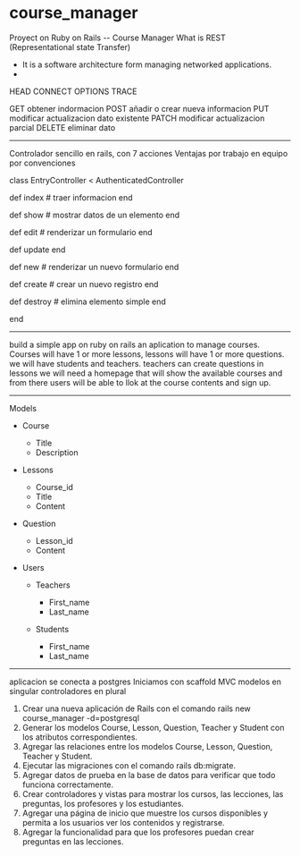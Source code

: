 # course_manager
Proyect on Ruby on Rails -- Course Manager
 What is REST (Representational state Transfer)

* It is a software architecture form managing networked applications.
* 
HEAD
CONNECT
OPTIONS
TRACE

GET	  obtener indormacion
POST    añadir o crear nueva informacion
PUT	  modificar actualizacion dato existente
PATCH   modificar actualizacion parcial
DELETE  eliminar dato

_________________________________________________________________

Controlador sencillo en rails, con 7 acciones
Ventajas por trabajo en equipo por convenciones 

class EntryController < AuthenticatedController

def index # traer informacion
end

def show  # mostrar datos de un elemento
end

def edit # renderizar un formulario
end

def update
end

def new  # renderizar un nuevo formulario 
end

def create # crear un nuevo registro
end

def destroy  # elimina elemento simple
end

end
_________________________________________________________________

build a simple app on ruby on rails 
an aplication to manage courses.
Courses will have 1 or more lessons, lessons will have 1 or more questions.
we will have students and teachers.
teachers can create questions in lessons
we will need a homepage that will show the available courses and from there users will be able to llok at the course contents and sign up.
__________________________________________________________________

Models
* Course
	* Title
	* Description

* Lessons
	* Course_id
	* Title
	* Content

* Question
	* Lesson_id
	* Content

* Users
	* Teachers
		* First_name
		* Last_name

	* Students
		* First_name
		* Last_name
___________________________________________________________________

 aplicacion se conecta a postgres
Iniciamos con scaffold MVC
modelos en singular
controladores en plural

1.	Crear una nueva aplicación de Rails con el comando 
rails new course_manager -d=postgresql
2.	Generar los modelos Course, Lesson, Question, Teacher y Student con los atributos correspondientes.
3.	Agregar las relaciones entre los modelos Course, Lesson, Question, Teacher y Student.
4.	Ejecutar las migraciones con el comando rails db:migrate.
5.	Agregar datos de prueba en la base de datos para verificar que todo funciona correctamente.
6.	Crear controladores y vistas para mostrar los cursos, las lecciones, las preguntas, los profesores y los estudiantes.
7.	Agregar una página de inicio que muestre los cursos disponibles y permita a los usuarios ver los contenidos y registrarse.
8.	Agregar la funcionalidad para que los profesores puedan crear preguntas en las lecciones.
